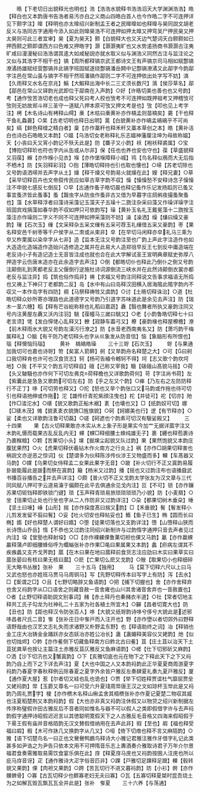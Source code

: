 <!-- { "loadSidebar": true } -->
　　晧【下老切日出貌释光也明也】浩【浩浩水貌释书浩浩滔天大学渊渊浩浩】皓【释白也又本韵唐书告浩者易汚亦白之义商山四皓白首人也今作皓二字不可连押详见下颢字注】曍【释明也亦太曍绍兴新制孟王者之民曍曍如也释曍与昊同説文胡老反义与浩同古字通用今添入如此则曍昊浩不可连押如押太曍又押穹吴尸押民昊又押太昊则可此三者宜审】昊【夏为昊天】颢【白貌释大也又天边气楚词天白颢颢如已押西颢之颢即谓西方曰色难又押皓字】灏【灏灏夷旷也又水势逺扬商书灏灏古注夷旷咸曰漫漫秘曰浩浩谓其逺大如咸秘説亦就水取义似与渊浩义同然古注与监注论之又似与其浩字不相干也】镐【周所都释镐京武王都诗文王有声镐京司马相如赋鄷镐潦潏扬雄赋经营鄷镐并此镐字班固赋遂绕鄷镐潘岳闗中记鄷镐潦潏又此鄗字今韵鄗字注邑在常山虽与镐字不相干然班潘镐作鄗则二字不可连押依出处字写不妨】滈【久雨释又水名在京兆】鰝【大鰕释出海中长二三丈须长数尺】薃【侯莎草名】鄗【鄗邑在常山又铎韵光武即位于鄗南在入声韵】○好【许晧切美也善也也又号韵】考【通作攷苦浩切老也成也释父死曰考人校也攷考不可连押如既押祖考又押稽攷可攷则无妨故郑斗祥三圣守一道赋八押本原可攷又押文考是也】攷【叩也见上考字注】栲【木名诗山有栲释山樗】槀【木枯曰槀黄补亦作槁孟则苗槁矣】薧【干也释干鱼礼鱻薧】○杲【古老切明也释日出明】暠【白貌黄补亦作皜孟皜皜乎不可尚矣】缟【鲜色释缯之精白者】稾【亦作藁秆也释禾秆又藁本草创之本】皓【黄补洁白也诗白石皓皓又本韵】○媪【乌浩切女老称释礼乐志媪神藩厘注坤为母故称媪】天【小丧曰夭又宵小韵记不殀夭此是】防【麋子又小韵】袄【袍袄释裘属】○宝【博抱切释玠也符也字内从缶或从尔非】保【任也也养也安也守也】葆【草盛貌释又羽葆】緥【亦作褓小见衣】堢【亦作堡堢障释小城】鸨【鸟名释似鴈而大无后指不栖木】防【矢羽释彩羽】○抱【薄皓切释持也引也取也懐也】○埽【苏老切除也又号韵语洒埽并去声字从土】燥【释干燥又号韵易火就燥在此】嫂【释兄妻】○草【采早切释百卉也文帝叙传民应如草古草字韵不収】懆【懆懆愁不安释诗念子懆懆注不申貌七感反七倒反】○早【古通作蚤子皓切晨也释记蚤作乐记发扬蹈厉已蚤又事宜蚤济皆此蚤事】蚤【齧虫字从防虫作蚤非古又借为早暮字庄鸱鸺夜撮蚤聚蚤也】藻【水草释浮者曰藻诗采藻记玉藻天子五璪十二旒注杂采曰藻又作璪详璪字注班固宾戏摛藻如春华韵不収如押只可依韵写】璪【黄补玉名礼王戴冕藻十二旒按玉藻注亦作璪则二字义不同不可连押如押采藻则不妨】澡【澡洒】缲【缣曰缲又豪韵】璅【石次玉】缫【文采释杂五采文缫有五采可荐玉礼缫借五采又豪韵】枣【果名释安邑千树枣等千户侯字从二朿或从束非】皁【在早切马闲释亦皁礼马三乘为皁又柞栗属以染皁字从七非】造【监本无注又号韵注至也广韵上声此字注造作也如大造造化造端造作造始兴造修造之属并在此易大人造郑徂早反王七到反中庸造端在老反诗小子有造记造士无音皆注成也就也合在此大学解试圣王宣明典章赋史弥厚八押造字云伤唐末造亦在此余造字去声注】○倒【都皓切仆也释此乃倒仆之倒又号韵注颠倒礼到荚都老反主父偃倒行逆施杜诗词源倒流三峡水并在此然诗颠倒衣裳亦都老反与监注异】捣【筑也俗作捣非】祷【求福又号韵注同释说文告事求福语无所捣也又祷上下神只丁老都韵二反】岛【水中有山曰岛释汉田横入居海﨩此﨩字韵内不収又一本作岛字有四防】禂【马祭释祷牲又虞韵】○讨【土晧切释诛治】○道【杜皓切释众妙所寄亦理路也此道德字又号韵乃引道字苏味道此是余见去声注】防【瑞木一茎六穗】稻【释有芒谷総称稌也礼稻曰嘉蔬】纛【翳也舞者所执又豪韵注同又号内注黄屋左纛又沃内注羽】駣【葆幢马三嵗曰駣又】○老【小韵鲁皓切释七十曰老言须】恅【发白愺恅心乱释又】轑【寂静车葢弓又】橑【豪韵椽也释屋橑檐】潦【前木释雨水大貌又号韵左潢污行潦之】防【水音老西南夷名又】防【萧巧韵干梅属释礼】○脑【有干防乃老切释头也字从巛象发从防音信】恼【象脑形有所恨也】瑙【释懊恼玛瑙】
　　黄补　槁皜皓璪
　　三十三哿【石次玉】
　　哿【与果通加我切可也嘉也诗哿】笴【矣富人箭簳】舸【又旱韵舟名释楚之大】○可【曰舸口我切释肯也许可也汉食货志】轲【杨可告緍令轗轲不得】坷【志又歌个韵坎坷地】○我【不平又个韵五可切释自】硪【己称又宰我】騀【砐硪山髙貌马摇】○荷【头又駊騀也亦作何下可切左弗克荷释檐也又详歌韵荷何】苛【字注尚书荷】左【紫囊此是急急又歌韵可切左右】防【手之左又个韵】○瘅【乃左右之左防防释行不正丁】哆【可切劳也释又】○拕【怒也又旱个韵张口又马韵或作拖也待可切引也释语扡绅或作拖】沱【雄传纡青拕紫顔注曳也】柁【并徒可】袉【切亦】阤【作□涾沱水】○橠【貌又歌韵正船木裾】袲【也壊也又】□【纸韵奴可切】娜【□橠木茂】傩【貌袲袲衣貌旖□旌旗貌】○砢【妸娜美也行】逻【有节释亦】○娑【柔也又详歌韵注鲁可切磊】○瑳【砢遮也个韵素可切汉有馺娑殿又】
　　三十四果
　　果【古火切释果敢亦木实从木上象子形是果实今加艹无据详蓏字注又木韵礼慑而载果古乱反乱内无】蜾【蜾□释细腰土蜂纯雄无子】裹【纒也释苞裹诗乃裹糇粮】○颗【苦果切小头】堁【掘堁尘起貌又队过韵】果【果然饱貌又本韵庄腹犹果然】○火【虎果切释伏羲钻木作火南方之行炎上】祸【亦作□胡果切释害也祸説文亦逆恶之惊词】伙【楚谓多为伙释陈涉传伙涉王又物盛而多】輠【车髙器又马韵】○婐【乌果切女侍释孟二女果此果字无音】○跛【补火切行不正又寘韵易履卦跛能履此是跛而祭在寘韵】簸【杨米又过韵】播【摇也又过韵注布也语播鼗武书播百谷播告之并去声详注】○颇【普火切不正又戈韵太学张友为汉文章与三代同风赋八押可字云道易瀹于偏颇在此平去俱通余见戈内注】叵【不可】锁【亦作鏁苏果切钜铛释即铁锁门键】琐【玉声释青琐易旅琐琐琐琐乃小貌】防【小麦屑】○坐【徂果切止处也行坐也字从二人作防非又过韵详注】○朶【都果切树木垂朶】埵【坚土曰埵】崜【山形】揣【亦作挅度髙曰揣又韵】□【禾垂貌】鬌【鬌发释小儿剪发发留不翦曰鬌】○妥【吐火切安也释帖妥也】鰖【鱼子已生】椭【圆而长曰椭】媠【好也释楚人谓好曰媠】○堕【徒果切落也又支韵详注】嶞【山嶞释山狭而长诗嶞山乔岳】惰【不恭也又过韵注同绍兴新制许与过韵惰字通押只音去声者见过内注】垜【堂塾也释射垜】○□【亦作裸躶倮鲁菓切袒也倮又马韵】臝【亦作蠃蜾臝释蒲卢即细腰蜂俗呼为蠮螉张补亦作果□黾曰果属果又本韵】蠡【疥病左谓其不疾瘯蠡又支齐戈荠韵】蓏【在木曰果在地曰蓏释前食货志注应劭曰木实曰果草实曰蓏张晏曰有核曰果无核曰蓏】○麽【亡果切么麽又戈韵】○脞【取果切小也释细碎无大略书丛脞】张补　果
　　三十五马【独用】
　　马【莫下切释六尺以上曰马又武也怒也亦姓班马贾马马周铜马】写【先野切释传本曰写字上有防】泻【去水】□【案谓之□】○且【七野切略辞又鱼语韵】○把【捕下切握也】舍【亦作舍释弃也舍又祃韵字从□口语舍之则藏音赦一音舍雍也山川其舍诸音舍弃也一音赦置也】○者【止野切释语助説文别事词】赭【赤土释丹也秦赭衣半道】○社【常者切地主释共工氏子勾龙为社神礼二十五家为社各植土所宜木】○奲【昌者切寛大也】防【丑也】防【距也释汉令防张百人】哆【大貌又纸哿韵诗哆兮侈兮大貌此是述邪哆昌者尺氏二音】奓【张补庄日中奓戸而入注开也】野【亦作壄以者切郊外曰野释语野哉由也汉艺文志礼失而求诸野又朴野孟东野】也【释语助终之词】冶【释销也金工庄大冶铸金金踊跃亦女态妖冶亦姓公冶长】蛊【蛊媚释美容仪又姥韵】灺【似也切烛烬】○鲊【亦作鲝侧下切藏鱼释南方曰鲊北古曰鲝】苴【庄土苴以治天下土苴犹粪草也按让主篇注土赤雅反苴仄雅反又鱼麻语韵】○槎【仕下切邪斫又麻韵】○洒【沙下切汛也又蟹寘韵】○下【亥雅切底也元在物下之下释此天下之下又祃韵乃自上而下之下详去声注】夏【大也中国之人又本韵祃韵此正华夏夏商周游夏字祃韵乃春夏字春秋释例云除春夏之夏字外余皆户雅反左奏肆夏礼奏九夏戸雅反】厦【通作夏大屋】惹【尔者切又絓也乱也诡也】○贾【举下切姓释贾谊杜气靡屈贾垒又姥祃韵】斝【玉爵又尊名一曰可受六升夏琖周斝唐王汉之文如琼杯玉斚此是又祃韵乃周礼贾字】榎【亦作槚木名释山楸孟舍其梧槚张补亦作夏记夏楚二物収其威也注夏稻楚荆又本韵祃韵】假【大也亦非真又祃韵注休假又以物贷之绍兴新制据左传序称璧假许田古雅反后不音者同如惟名与器不可以假人之类即假借字许与去声祃韵假字通押诗昭假迟迟言以其徳聪明寛假天下之人古雅反毛音格又四海来假昭假于下昜王假有庙并音格陌韵无汉文賛假借纳用在去声此非】徦【至也】嘏【福也释受福曰嘏】椵【木可作牀几又换韵字从几又】○哑【倚下切瘖也释不言又麻陌韵】○雅【语下切楚鸟名一曰正也文鸒鸒鸭鶋鸟释诗大小雅记君雅注雅作牙借字礼记此类甚多如尹诰之为尹告只依本文用不可押隋音乐志上夀酒奏介雅取诗君子万年介尔景福君食奏需雅取易需饮食宴乐俱在此】庌【释夏庌马庑也又祃韵按圉人注庑也所以庇马庌音讶】疋【通作雅诗大疋字俗音匹非】○踝【戸雅切足踝释足跟】輠【毂转貌又果韵】倮【肉袒又果韵】○跨【苦瓦切行不进又暮祃韵】防【小衫】骻【亦作髁髀骨】○寡【古瓦切释少也鳏寡老妇无夫曰寡】○瓦【五寡切释夏桀时昆吾烧土为之如解瓦毁瓦飘瓦瓦全并此是】张补　奓夏
　　三十六养【与荡通】
